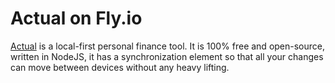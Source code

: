 # Actual on Fly.io

[Actual](https://github.com/actualbudget/actual) is a local-first personal finance tool. It is 100% free and open-source, written in NodeJS, it has a synchronization element so that all your changes can move between devices without any heavy lifting.

